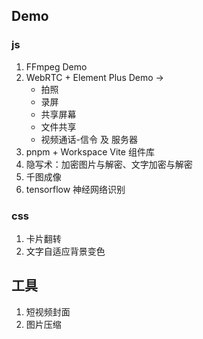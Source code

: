 ## Demo

### js

1. FFmpeg Demo
2. WebRTC + Element Plus Demo ->
   - 拍照
   - 录屏
   - 共享屏幕
   - 文件共享
   - 视频通话-信令 及 服务器
3. pnpm + Workspace Vite 组件库
4. 隐写术：加密图片与解密、文字加密与解密
5. 千图成像
6. tensorflow 神经网络识别

### css

1. 卡片翻转
2. 文字自适应背景变色

## 工具

1. 短视频封面
2. 图片压缩
